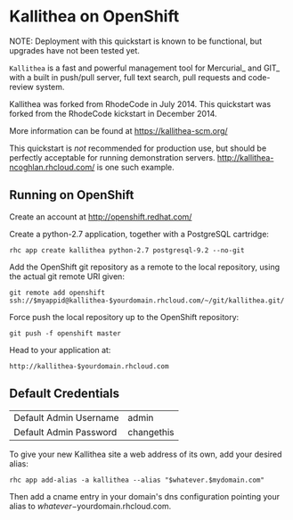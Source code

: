 Kallithea on OpenShift
=========================

NOTE: Deployment with this quickstart is known to be functional, but upgrades have not been tested yet.

``Kallithea`` is a fast and powerful management tool for Mercurial_ and GIT_
with a built in push/pull server, full text search, pull requests and
code-review system.

Kallithea was forked from RhodeCode in July 2014. This quickstart was forked from the RhodeCode kickstart in December 2014.

More information can be found at https://kallithea-scm.org/

This quickstart is *not* recommended for production use, but should be perfectly acceptable for running demonstration servers. http://kallithea-ncoghlan.rhcloud.com/ is one such example.

Running on OpenShift
--------------------

Create an account at http://openshift.redhat.com/

Create a python-2.7 application, together with a PostgreSQL cartridge:

    rhc app create kallithea python-2.7 postgresql-9.2 --no-git

Add the OpenShift git repository as a remote to the local repository, using the actual git remote URI given:

    git remote add openshift ssh://$myappid@kallithea-$yourdomain.rhcloud.com/~/git/kallithea.git/

Force push the local repository up to the OpenShift repository:

    git push -f openshift master

Head to your application at:

    http://kallithea-$yourdomain.rhcloud.com

Default Credentials
-------------------

<table>
<tr><td>Default Admin Username</td><td>admin</td></tr>
<tr><td>Default Admin Password</td><td>changethis</td></tr>
</table>

To give your new Kallithea site a web address of its own, add your desired alias:

    rhc app add-alias -a kallithea --alias "$whatever.$mydomain.com"

Then add a cname entry in your domain's dns configuration pointing your alias to $whatever-$yourdomain.rhcloud.com.

